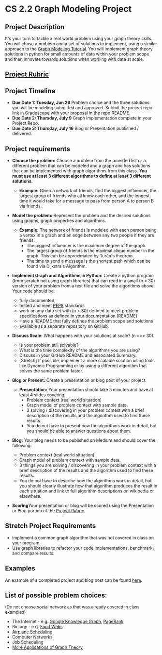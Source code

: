 # CS 2.2 Graph Modeling Project

## Project Description
It's your turn to tackle a real world problem using your graph theory skills.  You will chose a problem and a set of solutions to implement, using a similar approach to the [Graph Modeling Tutorial]().  You will implement graph theory solutions in python for small amounts of data within your problem scope and then innovate towards solutions when working with data at scale. 

## [Project Rubric](https://docs.google.com/document/d/1hq2D0HFCVIqkEI0HvE3SxCUlhNkSdG1Xoe62b3g9wp4/edit?usp=sharing)

## Project Timeline
- **Due Date 1: Tuesday, Jun 29** Problem choice and the three solutions you will be modeling submitted and approved. Submit the project repo link in Gradescope with your proposal in the repo README.  
- **Due Date 2: Thursday, July 9** Graph Implementation complete in your Project Repo.  
- **Due Date 3: Thursday, July 16** Blog or Presentation published / delivered.

## Project requirements

- **Choose the problem:** Choose a problem from the provided list or a different problem that can be modeled and a graph and has solutions that can be implemented with graph algorithms from this class. **You must use at least 3 different algorithms to define at least 3 different solutions.**
    - **Example:** Given a network of friends, find the biggest influencer, the largest group of friends who all know each other, and the longest time it would take for a message to pass from person A to person B via friends.


- **Model the problem:** Represent the problem and the desired solutions using graphs, graph properties and algorithms.
    - **Example:** The network of friends is modeled with each person being a vertex in a graph and an edge between any two people if they are friends.  
        - The biggest influencer is the maximum degree of the graph.
        - The largest group of friends is the maximal clique number in the graph.  This can be approximated by Turán's theorem.
        - The time to send a message is the shortest path which can be found via Dijkstra's Algorithm.


- **Implement Graph and Algorithms in Python:** Create a python program (from scratch not using graph libraries) that can read in a small (n < 30) version of your problem from a text file and solve the algorithms above. Your code should be:
  - fully documented,
  - tested and meet [PEP8](https://realpython.com/python-pep8/) standards
  - work on any data set with (n < 30) defined to meet problem specifications as defined in your documentation (README)
  - Have a README that fully defines the problem scope and solutions
  - available as a separate repository on GitHub.
- **Discuss Scale:** What happens with your solutions at scale? (n >>> 30).  
  - Is your problem still solvable?
  - What is the time complexity of the algorithms you are using?
  - Discuss in your GitHub README and associated Summary.  
  - [Stretch] If possible, implement a more scalable solution using tools like Dynamic Programming or by using a different algorithm that solves the same problem faster.   
- **Blog or Present:** Create a presentation or blog post of your project.
  - **Presentation:** Your presentation should take 5 minutes and have at least 4 slides covering:
    - Problem context (real world situation)
    - Graph model of problem context with sample data.
    - 3 solving / discovering in your problem context with a brief description of the results and the algorithm used to find these results.  
    - You do not have to present how the algorithms work in detail, but you should be able to answer questions about them.
 - **Blog:** Your blog needs to be published on Medium and should cover the following:
    - Problem context (real world situation)
    - Graph model of problem context with sample data.
    - 3 things you are solving / discovering in your problem context with a brief description of the results and the algorithm used to find these results.  
    - You do not have to describe how the algorithms work in detail, but you should clearly illustrate how that algorithm produces the result in each situation and link to full algorithm descriptions on wikipedia or elsewhere. 
 - **Scoring**Your presentation or blog will be scored using the Presentation or Blog portion of the [Project Rubric](https://docs.google.com/document/d/1hq2D0HFCVIqkEI0HvE3SxCUlhNkSdG1Xoe62b3g9wp4/edit?usp=sharing) 


## Stretch Project Requirements
- Implement a common graph algorithm that was not covered in class on your program.
- Use graph libraries to refactor your code implementations, benchmark, and compare results.

## Examples

An example of a completed project and blog post can be found [here](https://medium.com/@sukhrobgolibboev/modeling-google-maps-using-graph-theory-b7e90a6cf3e0).

## List of possible problem choices:
(Do not choose social network as that was already covered in class examples)
- The Internet - e.g. [Google Knowledge Graph](https://searchengineland.com/google-launches-knowledge-graph-121585), [PageRank](https://searchengineland.com/what-is-google-pagerank-a-guide-for-searchers-webmasters-11068)
- Biology - e.g. [Food Webs](https://www.nature.com/scitable/knowledge/library/food-web-concept-and-applications-84077181/)
- [Airplane Scheduling](http://www.math.wm.edu/~rrkinc/hmk_current/AirNets2017.pdf)
- Computer Networks
- Job Scheduling
- [More Applications of Graph Theory](https://en.wikipedia.org/wiki/Graph_theory#Applications)
